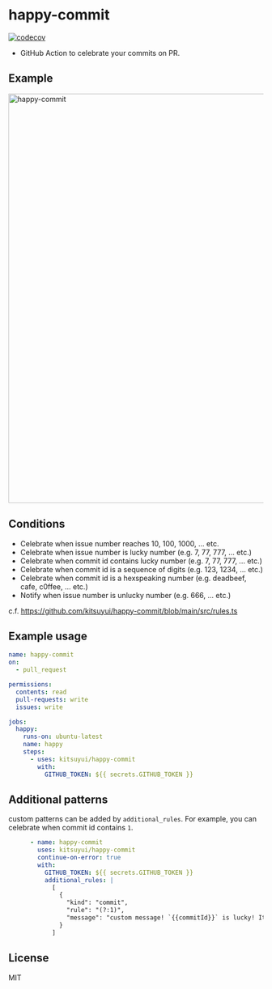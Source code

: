# happy-commit

[![codecov](https://codecov.io/gh/kitsuyui/happy-commit/branch/main/graph/badge.svg?token=FM7RYWGV0P)](https://codecov.io/gh/kitsuyui/happy-commit)

- GitHub Action to celebrate your commits on PR.

## Example

<img width="809" alt="happy-commit" src="https://user-images.githubusercontent.com/2596972/209441390-83e0665e-3c65-4cb5-8c2e-b815448b0e2e.png">

## Conditions

- Celebrate when issue number reaches 10, 100, 1000, ... etc.
- Celebrate when issue number is lucky number (e.g. 7, 77, 777, ... etc.)
- Celebrate when commit id contains lucky number (e.g. 7, 77, 777, ... etc.)
- Celebrate when commit id is a sequence of digits (e.g. 123, 1234, ... etc.)
- Celebrate when commit id is a hexspeaking number (e.g. deadbeef, cafe, c0ffee, ... etc.)
- Notify when issue number is unlucky number (e.g. 666, ... etc.)

c.f. https://github.com/kitsuyui/happy-commit/blob/main/src/rules.ts

## Example usage

```yaml
name: happy-commit
on:
  - pull_request

permissions:
  contents: read
  pull-requests: write
  issues: write

jobs:
  happy:
    runs-on: ubuntu-latest
    name: happy
    steps:
      - uses: kitsuyui/happy-commit
        with:
          GITHUB_TOKEN: ${{ secrets.GITHUB_TOKEN }}
```

## Additional patterns

custom patterns can be added by `additional_rules`.
For example, you can celebrate when commit id contains `1`.

```yaml
      - name: happy-commit
        uses: kitsuyui/happy-commit
        continue-on-error: true
        with:
          GITHUB_TOKEN: ${{ secrets.GITHUB_TOKEN }}
          additional_rules: |
            [
              {
                "kind": "commit",
                "rule": "(?:1)",
                "message": "custom message! `{{commitId}}` is lucky! It contains **{{matched}}"
              }
            ]
```

## License

MIT
